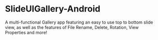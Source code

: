 # SlideUIGallery-Android
A multi-functional Gallery app featuring an easy to use top to bottom slide view, as well as the features of File Rename, Delete, Rotation, View Properties and more!
